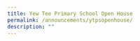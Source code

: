 ```yaml
---
title: Yew Tee Primary School Open House
permalink: /announcements/ytpsopenhouse/
description: ""
---
```

